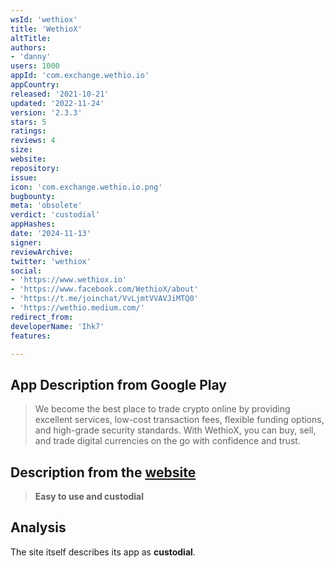 ```yaml
---
wsId: 'wethiox'
title: 'WethioX'
altTitle: 
authors:
- 'danny'
users: 1000
appId: 'com.exchange.wethio.io'
appCountry: 
released: '2021-10-21'
updated: '2022-11-24'
version: '2.3.3'
stars: 5
ratings: 
reviews: 4
size: 
website: 
repository: 
issue: 
icon: 'com.exchange.wethio.io.png'
bugbounty: 
meta: 'obsolete'
verdict: 'custodial'
appHashes: 
date: '2024-11-13'
signer: 
reviewArchive: 
twitter: 'wethiox'
social:
- 'https://www.wethiox.io'
- 'https://www.facebook.com/WethioX/about'
- 'https://t.me/joinchat/VvLjmtVVAVJiMTQ0'
- 'https://wethio.medium.com/'
redirect_from: 
developerName: 'Ihk7'
features: 

---
```


## App Description from Google Play 

> We become the best place to trade crypto online by providing excellent services, low-cost transaction fees, flexible funding options, and high-grade security standards. With WethioX, you can buy, sell, and trade digital currencies on the go with confidence and trust.

## Description from the [website](https://www.wethiox.io/landing)

> **Easy to use and custodial**

## Analysis 

The site itself describes its app as **custodial**.